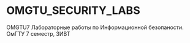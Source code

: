 # OMGTU_SECURITY_LABS
OMGTU7 
Лабораторные работы по Информационной безопаности. ОмГТУ 7 семестр, ЗИВТ
